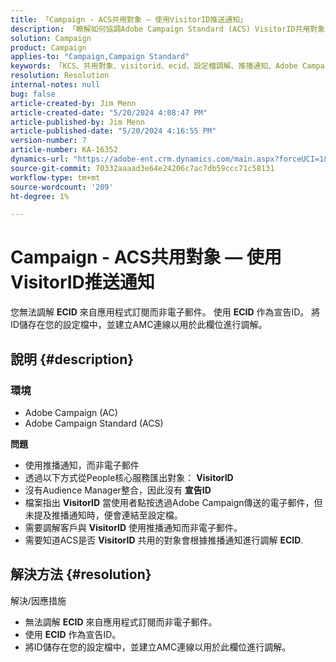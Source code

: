 ```yaml
---
title: 「Campaign - ACS共用對象 — 使用VisitorID推送通知」
description: 「瞭解如何協調Adobe Campaign Standard (ACS) VisitorID共用對象與推播通知。」
solution: Campaign
product: Campaign
applies-to: "Campaign,Campaign Standard"
keywords: 「KCS、共用對象、visitorid、ecid、設定檔調解、推播通知、Adobe Campaign Standard、ACS、疑難排解、Adobe Campaign、AC」
resolution: Resolution
internal-notes: null
bug: false
article-created-by: Jim Menn
article-created-date: "5/20/2024 4:08:47 PM"
article-published-by: Jim Menn
article-published-date: "5/20/2024 4:16:55 PM"
version-number: 7
article-number: KA-16352
dynamics-url: "https://adobe-ent.crm.dynamics.com/main.aspx?forceUCI=1&pagetype=entityrecord&etn=knowledgearticle&id=387f5b3b-c316-ef11-9f8a-6045bd006268"
source-git-commit: 70332aaaad3e64e24206c7ac7db59ccc71c58131
workflow-type: tm+mt
source-wordcount: '209'
ht-degree: 1%

---
```


# Campaign - ACS共用對象 — 使用VisitorID推送通知


您無法調解 <b>ECID</b> 來自應用程式訂閱而非電子郵件。 使用 <b>ECID</b> 作為宣告ID。 將ID儲存在您的設定檔中，並建立AMC連線以用於此欄位進行調解。

## 說明 {#description}


### <b>環境</b>

- Adobe Campaign (AC)
- Adobe Campaign Standard (ACS)


<b>問題</b>

- 使用推播通知，而非電子郵件
- 透過以下方式從People核心服務匯出對象： <b>VisitorID</b>
- 沒有Audience Manager整合，因此沒有 <b>宣告ID</b>
- 檔案指出 <b>VisitorID</b> 當使用者點按透過Adobe Campaign傳送的電子郵件，但未提及推播通知時，便會連結至設定檔。
- 需要調解客戶與 <b>VisitorID</b> 使用推播通知而非電子郵件。
- 需要知道ACS是否 <b>VisitorID</b> 共用的對象會根據推播通知進行調解 <b>ECID</b>.







## 解決方法 {#resolution}


解決/因應措施

- 無法調解 <b>ECID</b> 來自應用程式訂閱而非電子郵件。
- 使用 <b>ECID</b> 作為宣告ID。
- 將ID儲存在您的設定檔中，並建立AMC連線以用於此欄位進行調解。



